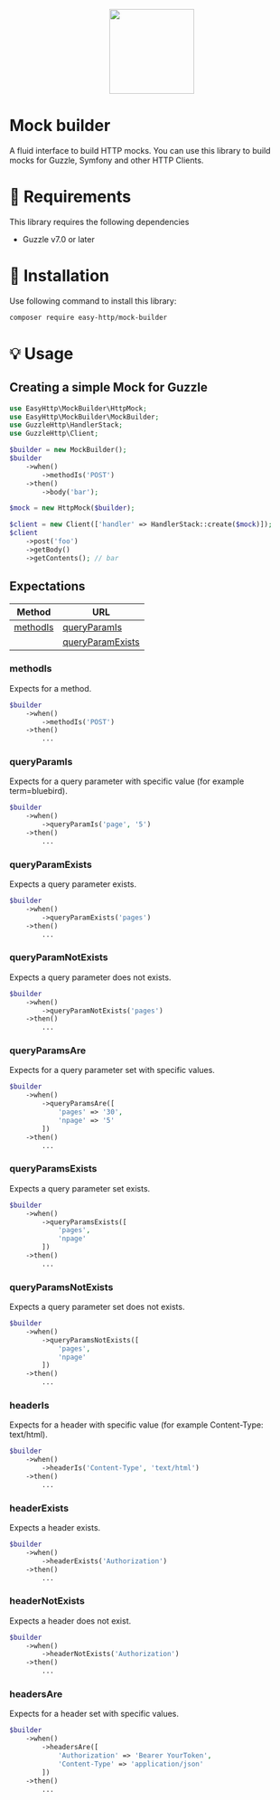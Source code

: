 <p align="center"><img src="https://blog.pleets.org/img/articles/easy-http-logo.png" height="150"></p>

# Mock builder

A fluid interface to build HTTP mocks. You can use this library to build mocks for Guzzle, Symfony and other HTTP Clients.

# :pencil: Requirements

This library requires the following dependencies

- Guzzle v7.0 or later

# :wrench: Installation

Use following command to install this library:

```bash
composer require easy-http/mock-builder
```

# :bulb: Usage

## Creating a simple Mock for Guzzle

```php
use EasyHttp\MockBuilder\HttpMock;
use EasyHttp\MockBuilder\MockBuilder;
use GuzzleHttp\HandlerStack;
use GuzzleHttp\Client;

$builder = new MockBuilder();
$builder
    ->when()
        ->methodIs('POST')
    ->then()
        ->body('bar');

$mock = new HttpMock($builder);

$client = new Client(['handler' => HandlerStack::create($mock)]);
$client
    ->post('foo')
    ->getBody()
    ->getContents(); // bar
```

## Expectations

| Method                     | URL                                       |
|----------------------------|-------------------------------------------|
| [methodIs](#methodIs)      | [queryParamIs](#queryParamIs)             |
|                            | [queryParamExists](#queryParamExists)     |

### methodIs

Expects for a method.

```php
$builder
    ->when()
        ->methodIs('POST')
    ->then()
        ...
```

### queryParamIs

Expects for a query parameter with specific value (for example term=bluebird).

```php
$builder
    ->when()
        ->queryParamIs('page', '5')
    ->then()
        ...
```

### queryParamExists

Expects a query parameter exists.

```php
$builder
    ->when()
        ->queryParamExists('pages')
    ->then()
        ...
```

### queryParamNotExists

Expects a query parameter does not exists.

```php
$builder
    ->when()
        ->queryParamNotExists('pages')
    ->then()
        ...
```

### queryParamsAre

Expects for a query parameter set with specific values.

```php
$builder
    ->when()
        ->queryParamsAre([
            'pages' => '30',
            'npage' => '5'
        ])
    ->then()
        ...
```

### queryParamsExists

Expects a query parameter set exists.

```php
$builder
    ->when()
        ->queryParamsExists([
            'pages',
            'npage'
        ])
    ->then()
        ...
```

### queryParamsNotExists

Expects a query parameter set does not exists.

```php
$builder
    ->when()
        ->queryParamsNotExists([
            'pages',
            'npage'
        ])
    ->then()
        ...
```

### headerIs

Expects for a header with specific value (for example Content-Type: text/html).

```php
$builder
    ->when()
        ->headerIs('Content-Type', 'text/html')
    ->then()
        ...
```

### headerExists

Expects a header exists.

```php
$builder
    ->when()
        ->headerExists('Authorization')
    ->then()
        ...
```

### headerNotExists

Expects a header does not exist.

```php
$builder
    ->when()
        ->headerNotExists('Authorization')
    ->then()
        ...
```

### headersAre

Expects for a header set with specific values.

```php
$builder
    ->when()
        ->headersAre([
            'Authorization' => 'Bearer YourToken',
            'Content-Type' => 'application/json'
        ])
    ->then()
        ...
```